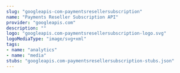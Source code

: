 ```yaml
---
slug: "googleapis-com-paymentsresellersubscription"
name: "Payments Reseller Subscription API"
provider: "googleapis.com"
description: ""
logo: "googleapis.com-paymentsresellersubscription-logo.svg"
logoMediaType: "image/svg+xml"
tags:
- name: "analytics"
- name: "media"
stubs: "googleapis.com-paymentsresellersubscription-stubs.json"
---
```

